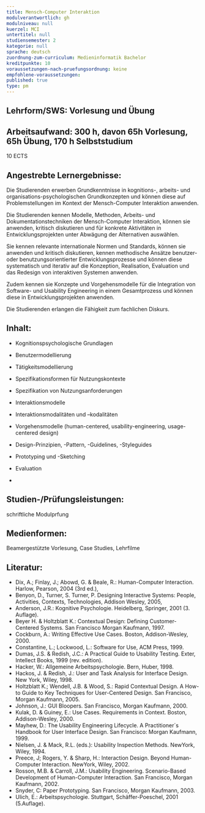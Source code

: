 ```yaml
---
title: Mensch-Computer Interaktion
modulverantwortlich: gh
modulniveau: null
kuerzel: MCI
untertitel: null
studiensemester: 2
kategorie: null
sprache: deutsch
zuordnung-zum-curriculum: Medieninformatik Bachelor
kreditpunkte: 10
voraussetzungen-nach-pruefungsordnung: keine
empfohlene-voraussetzungen: 
published: true
type: pm
---
```


## Lehrform/SWS: Vorlesung und Übung


## Arbeitsaufwand: 300 h, davon 65h Vorlesung, 65h Übung, 170 h Selbststudium
10 ECTS



## Angestrebte Lernergebnisse:
Die Studierenden erwerben Grundkenntnisse in kognitions-, arbeits- und organisations-psychologischen Grundkonzepten und können diese 
auf Problemstellungen im Kontext der Mensch-Computer Interaktion anwenden. 

Die Studierenden kennen Modelle, Methoden, Arbeits- und Dokumentationstechniken der Mensch-Computer Interaktion, können sie anwenden, 
kritisch diskutieren und für konkrete Aktivitäten in Entwicklungsprojekten unter Abwägung der Alternativen auswählen. 

Sie kennen relevante internationale Normen und Standards, können sie anwenden und kritisch diskutieren, kennen methodische Ansätze 
benutzer- oder benutzungsorientierter Entwicklungsprozesse und können diese systematisch und iterativ auf die Konzeption, Realisation, 
Evaluation und das Redesign von interaktiven Systemen anwenden. 

Zudem kennen sie Konzepte und Vorgehensmodelle für die Integration von Software- und Usability Engineering in einem Gesamtprozess und 
können diese in Entwicklungsprojekten anwenden. 

Die Studierenden erlangen die Fähigkeit zum fachlichen Diskurs.


## Inhalt:

-	Kognitionspsychologische Grundlagen
-	Benutzermodellierung
-	Tätigkeitsmodellierung
-	Spezifikationsformen für Nutzungskontexte
-	Spezifikation von Nutzungsanforderungen
-	Interaktionsmodelle
-	Interaktionsmodalitäten und –kodalitäten
-	Vorgehensmodelle (human-centered, usability-engineering, usage-centered design)
-	Design-Prinzipien, -Pattern, -Guidelines, -Styleguides
-	Prototyping und -Sketching
-	Evaluation

- 
## Studien-/Prüfungsleistungen:
schriftliche Modulprfung

## Medienformen:
Beamergestützte Vorlesung, Case Studies, Lehrfilme

## Literatur:
- Dix, A.; Finlay, J.; Abowd, G. & Beale, R.: Human-Computer Interaction. Harlow, Pearson, 2004 (3rd ed.),
- Benyon, D., Turner, S. Turner, P.  Designing Interactive Systems: People, Activities, Contexts, Technologies, Addison Wesley, 2005,
- Anderson, J.R.: Kognitive Psychologie. Heidelberg, Springer, 2001 (3. Auflage).
- Beyer H. & Holtzblatt K.: Contextual Design: Defining Customer-Centered Systems. San Francisco Morgan Kaufmann, 1997.
- Cockburn, A.: Writing Effective Use Cases. Boston, Addison-Wesley, 2000.
- Constantine, L.; Lockwood, L.: Software for Use, ACM Press, 1999.
- Dumas, J.S. & Redish, J.C.: A Practical Guide to Usability Testing. Exter, Intellect Books, 1999 (rev. edition).
- Hacker, W.: Allgemeine Arbeitspsychologie. Bern, Huber, 1998.
- Hackos, J. & Redish, J.: User and Task Analysis for Interface Design. New York, Wiley, 1998.
- Holtzblatt K.; Wendell, J.B. & Wood, S.: Rapid Contextual Design. A How-to Guide to Key Techniques for User-Centered Design. San Francisco, Morgan Kaufmann, 2005.
- Johnson, J.: GUI Bloopers. San Francisco, Morgan Kaufmann, 2000.
- Kulak, D. & Guiney, E.: Use Cases. Requirements in Context. Boston, Addison-Wesley, 2000.
- Mayhew, D.: The Usability Engineering Lifecycle. A Practitioner´s Handbook for User Interface Design. San Francisco: Morgan Kaufmann, 1999.
- Nielsen, J. & Mack, R.L. (eds.): Usability Inspection Methods. NewYork, Wiley, 1994.
- Preece, J; Rogers, Y. & Sharp, H.: Interaction Design. Beyond Human-Computer Interaction. NewYork, Wiley, 2002.
- Rosson, M.B. & Carroll, J.M.: Usability Engineering. Scenario-Based Development of Human-Computer Interaction. San Francisco, Morgan Kaufmann, 2002.
- Snyder, C: Paper Prototyping. San Francisco, Morgan Kaufmann, 2003.
- Ulich, E.: Arbeitspsychologie. Stuttgart, Schäffer-Poeschel, 2001 (5.Auflage).

